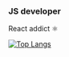### JS developer

React addict ⚛️

<!--
- 🔭 I’m currently working on ...
- 🌱 I’m currently learning ...
- 👯 I’m looking to collaborate on ...
- 🤔 I’m looking for help with ...
- 💬 Ask me about ...
- 📫 How to reach me: ...
- 😄 Pronouns: ...
- ⚡ Fun fact: ...
-->

[![Top Langs](https://github-readme-stats.vercel.app/api/top-langs/?username=silaex&layout=compact&theme=transparent&hide_border=true)]([https://github.com/greegouze](https://github.com/greegouze)https://github.com/greegouze)



